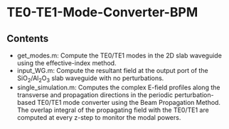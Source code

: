 # TE0-TE1-Mode-Converter-BPM
 
## Contents
- get_modes.m: Compute the TE0/TE1 modes in the 2D slab waveguide using the effective-index method.
- input_WG.m: Compute the resultant field at the output port of the SiO<sub>2</sub>/Al<sub>2</sub>O<sub>3</sub> slab waveguide with no perturbations.
- single_simulation.m: Computes the complex E-field profiles along the transverse and propagation directions in the periodic perturbation-based TE0/TE1 mode converter using the Beam Propagation Method. The overlap integral of the propagating field with the TE0/TE1 are computed at every z-step to monitor the modal powers. 
